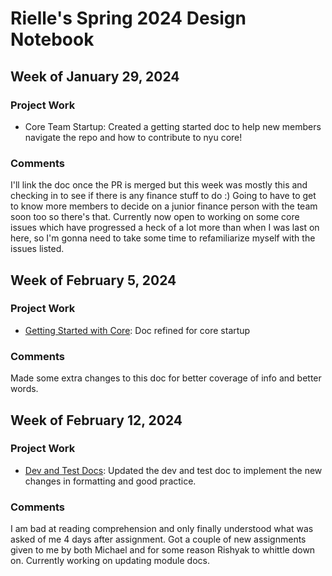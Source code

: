 # Rielle's Spring 2024 Design Notebook
## Week of January 29, 2024
### Project Work
- Core Team Startup: Created a getting started doc to help new members navigate the repo and how to contribute to nyu core!
### Comments
I'll link the doc once the PR is merged but this week was mostly this and checking in to see if there is any finance stuff to do :)
Going to have to get to know more members to decide on a junior finance person with the team soon too so there's that.
Currently now open to working on some core issues which have progressed a heck of a lot more than when I was last on here, so I'm gonna need to take some time to refamiliarize myself with the issues listed.
## Week of February 5, 2024
### Project Work
- [Getting Started with Core](https://github.com/gil92723/nyu-core/blob/07ba051a2afdc8b0c177cbae0c415f55d8edfcb3/Documentation/00_Dev_and_Test_Docs/0_Getting_Started_with_Core.md): Doc refined for core startup
### Comments
Made some extra changes to this doc for better coverage of info and better words.
## Week of February 12, 2024
### Project Work
- [Dev and Test Docs](https://github.com/NYU-Processor-Design/nyu-core/blob/889d6077905a8af8b316b49c64898d4c2cb00006/Documentation/00_Dev_and_Test_Docs/dev-test-process.md): Updated the dev and test doc to implement the new changes in formatting and good practice.
### Comments
I am bad at reading comprehension and only finally understood what was asked of me 4 days after assignment. Got a couple of new assignments given to me by both Michael and for some reason Rishyak to whittle down on. Currently working on updating module docs.

